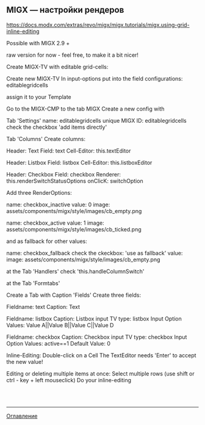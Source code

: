 ## MIGX — настройки рендеров
<https://docs.modx.com/extras/revo/migx/migx.tutorials/migx.using-grid-inline-editing>

Possible with MIGX 2.9 +

raw version for now - feel free, to make it a bit nicer!

Create MIGX-TV with editable grid-cells:

Create new MIGX-TV In input-options put into the field configurations: editablegridcells

assign it to your Template

Go to the MIGX-CMP to the tab MIGX Create a new config with

Tab 'Settings' name: editablegridcells unique MIGX ID: editablegridcells check the checkbox 'add items directly'

Tab 'Columns' Create columns:

Header: Text Field: text Cell-Editor: this.textEditor

Header: Listbox Field: listbox Cell-Editor: this.listboxEditor

Header: Checkbox Field: checkbox Renderer: this.renderSwitchStatusOptions onClicK: switchOption

Add three RenderOptions:

name: checkbox_inactive value: 0 image: assets/components/migx/style/images/cb_empty.png

name: checkbox_active value: 1 image: assets/components/migx/style/images/cb_ticked.png

and as fallback for other values:

name: checkbox_fallback check the ckeckbox: 'use as fallback' value: image: assets/components/migx/style/images/cb_empty.png

at the Tab 'Handlers' check 'this.handleColumnSwitch'

at the Tab 'Formtabs'

Create a Tab with Caption 'Fields' Create three fields:

Fieldname: text Caption: Text

Fieldname: listbox Caption: Listbox input TV type: listbox Input Option Values: Value A||Value B||Value C||Value D

Fieldname: checkbox Caption: Checkbox input TV type: checkbox Input Option Values: active==1 Default Value: 0

Inline-Editing: Double-click on a Cell The TextEditor needs 'Enter' to accept the new value!

Editing or deleting multiple items at once: Select multiple rows (use shift or ctrl - key + left mouseclick) Do your inline-editing

<br>
<br>

---
[Оглавление](https://github.com/LexDonowan/DevTips/blob/main/ModxRecipes/README.md)
